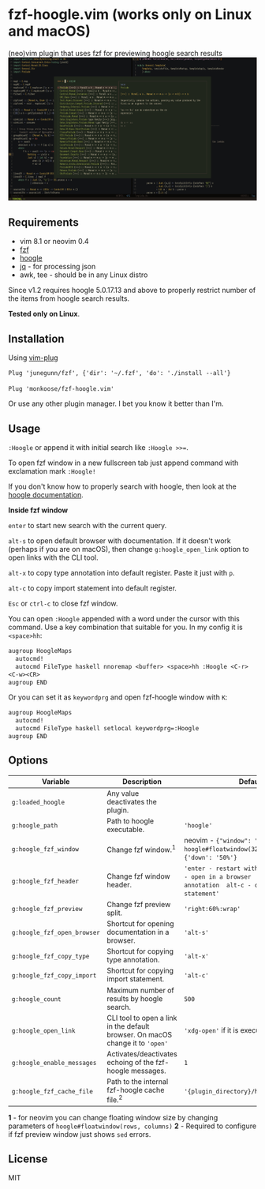 # fzf-hoogle.vim (works only on Linux and macOS)

(neo)vim plugin that uses fzf for previewing hoogle search results
![preview image fzf-hoogle.vim](https://github.com/monkoose/fzf-hoogle-images/blob/master/fzf-hoogle.jpg?raw=true)

## Requirements

 - vim 8.1 or neovim 0.4
 - [fzf](https://github.com/junegunn/fzf)
 - [hoogle](https://github.com/ndmitchell/hoogle)
 - [jq](https://github.com/stedolan/jq) - for processing json
 - awk, tee - should be in any Linux distro

 Since v1.2 requires hoogle 5.0.17.13 and above to properly restrict number of the items from hoogle search results.

**Tested only on Linux**.

## Installation

Using [vim-plug](https://github.com/junegunn/vim-plug)
```
Plug 'junegunn/fzf', {'dir': '~/.fzf', 'do': './install --all'}

Plug 'monkoose/fzf-hoogle.vim'
```
Or use any other plugin manager. I bet you know it better than I'm.

## Usage

`:Hoogle` or append it with initial search like `:Hoogle >>=`.

To open fzf window in a new fullscreen tab just append command with exclamation mark `:Hoogle!`

If you don't know how to properly search with hoogle, then look at the [hoogle documentation](https://github.com/ndmitchell/hoogle#searches).

**Inside fzf window**

`enter` to start new search with the current query.

`alt-s` to open default browser with documentation. If it doesn't work (perhaps if you are on macOS), then
change `g:hoogle_open_link` option to open links with the CLI tool.

`alt-x` to copy type annotation into default register. Paste it just with `p`.

`alt-c` to copy import statement into default register.

`Esc` or `ctrl-c` to close fzf window.

You can open `:Hoogle` appended with a word under the cursor with this command. Use a key combination that
suitable for you. In my config it is `<space>hh`:
```
augroup HoogleMaps
  autocmd!
  autocmd FileType haskell nnoremap <buffer> <space>hh :Hoogle <C-r><C-w><CR>
augroup END
```
Or you can set it as `keywordprg` and open fzf-hoogle window with `K`:
```
augroup HoogleMaps
  autocmd!
  autocmd FileType haskell setlocal keywordprg=:Hoogle
augroup END
```

## Options

| Variable                    | Description                                                                     | Default                                            |
|-----------------------------|---------------------------------------------------------------------------------|----------------------------------------------------|
| `g:loaded_hoogle`           | Any value deactivates the plugin.                                               |                                                    |
| `g:hoogle_path`             | Path to hoogle executable.                                                      | `'hoogle'`                                         |
| `g:hoogle_fzf_window`       | Change fzf window.<sup>1</sup>                                                  | neovim - `{"window": "call hoogle#floatwindow(32, 132)"}`. vim - `{'down': '50%'}` |
| `g:hoogle_fzf_header`       | Change fzf window header.                                                       | `'enter - restart with the query  alt-s - open in a browser  alt-x - copy type annotation  alt-c - copy import statement'` |
| `g:hoogle_fzf_preview`      | Change fzf preview split.                                                       | `'right:60%:wrap'`                                 |
| `g:hoogle_fzf_open_browser` | Shortcut for opening documentation in a browser.                                | `'alt-s'`                                          |
| `g:hoogle_fzf_copy_type`    | Shortcut for copying type annotation.                                           | `'alt-x'`                                          |
| `g:hoogle_fzf_copy_import`  | Shortcut for copying import statement.                                          | `'alt-c'`                                          |
| `g:hoogle_count`            | Maximum number of results by hoogle search.                                     | `500`                                              |
| `g:hoogle_open_link`        | CLI tool to open a link in the default browser. On macOS change it to `'open'`  | `'xdg-open'` if it is executable, else `''`        |
| `g:hoogle_enable_messages`  | Activates/deactivates echoing of the fzf-hoogle messages.                       | `1`                                                |
| `g:hoogle_fzf_cache_file`   | Path to the internal fzf-hoogle cache file.<sup>2</sup>                         | `'{plugin_directory}/hoogle_cache.json'`           |

**1** - for neovim you can change floating window size by changing parameters of `hoogle#floatwindow(rows, columns)`
**2** - Required to configure if fzf preview window just shows `sed` errors.

## License
MIT
